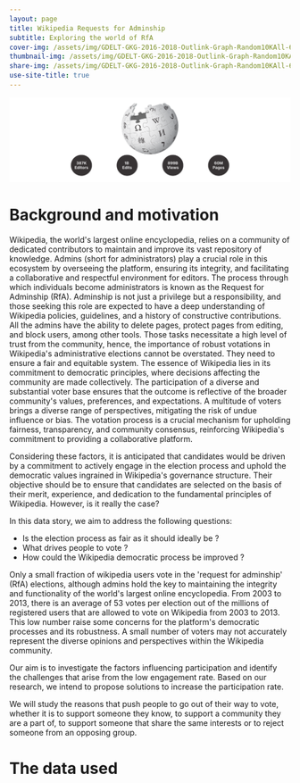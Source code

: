 ```yaml
---
layout: page
title: Wikipedia Requests for Adminship
subtitle: Exploring the world of RfA
cover-img: /assets/img/GDELT-GKG-2016-2018-Outlink-Graph-Random10KAll-6K-Thick.png
thumbnail-img: /assets/img/GDELT-GKG-2016-2018-Outlink-Graph-Random10KAll-6K-Thick.png
share-img: /assets/img/GDELT-GKG-2016-2018-Outlink-Graph-Random10KAll-6K-Thick.png
use-site-title: true
---
```


![title](assets/img/ADA.png)

# Background and motivation

Wikipedia, the world's largest online encyclopedia, relies on a community of dedicated contributors to maintain and improve its vast repository of knowledge. Admins (short for administrators) play a crucial role in this ecosystem by overseeing the platform, ensuring its integrity, and facilitating a collaborative and respectful environment for editors. The process through which individuals become administrators is known as the Request for Adminship (RfA). Adminship is not just a privilege but a responsibility, and those seeking this role are expected to have a deep understanding of Wikipedia policies, guidelines, and a history of constructive contributions. All the admins have the ability to delete pages, protect pages from editing, and block users, among other tools. Those tasks necessitate a high level of trust from the community, hence, the importance of robust votations in Wikipedia's administrative elections cannot be overstated. They need to ensure a fair and equitable system. The essence of Wikipedia lies in its commitment to democratic principles, where decisions affecting the community are made collectively. The participation of a diverse and substantial voter base ensures that the outcome is reflective of the broader community's values, preferences, and expectations. A multitude of voters brings a diverse range of perspectives, mitigating the risk of undue influence or bias. The votation process is a crucial mechanism for upholding fairness, transparency, and community consensus, reinforcing Wikipedia's commitment to providing a collaborative platform.

Considering these factors, it is anticipated that candidates would be driven by a commitment to actively engage in the election process and uphold the democratic values ingrained in Wikipedia's governance structure. Their objective should be to ensure that candidates are selected on the basis of their merit, experience, and dedication to the fundamental principles of Wikipedia. However, is it really the case?

In this data story, we aim to address the following questions:

- Is the election process as fair as it should ideally be ?
- What drives people to vote ?
- How could the Wikipedia democratic process be improved ?

Only a small fraction of wikipedia users vote in the 'request for adminship' (RfA) elections, although admins hold the key to maintaining the integrity and functionality of the world's largest online encyclopedia. From 2003 to 2013, there is an average of 53 votes per election out of the millions of registered users that are allowed to vote on Wikipedia from 2003 to 2013. This low number raise some concerns for the platform's democratic processes and its robustness. A small number of voters may not accurately represent the diverse opinions and perspectives within the Wikipedia community.

Our aim is to investigate the factors influencing participation and identify the challenges that arise from the low engagement rate. Based on our research, we intend to propose solutions to increase the participation rate.

We will study the reasons that push people to go out of their way to vote, whether it is to support someone they know, to support a community they are a part of, to support someone that share the same interests or to reject someone from an opposing group.

# The data used

